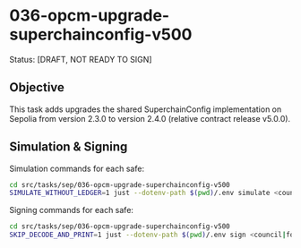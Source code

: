 # 036-opcm-upgrade-superchainconfig-v500

Status: [DRAFT, NOT READY TO SIGN]

## Objective

This task adds upgrades the shared SuperchainConfig implementation on Sepolia from version 2.3.0 to version 2.4.0 (relative contract release v5.0.0).

## Simulation & Signing

Simulation commands for each safe:
```bash
cd src/tasks/sep/036-opcm-upgrade-superchainconfig-v500
SIMULATE_WITHOUT_LEDGER=1 just --dotenv-path $(pwd)/.env simulate <council|foundation>
```

Signing commands for each safe:
```bash
cd src/tasks/sep/036-opcm-upgrade-superchainconfig-v500
SKIP_DECODE_AND_PRINT=1 just --dotenv-path $(pwd)/.env sign <council|foundation>
```
